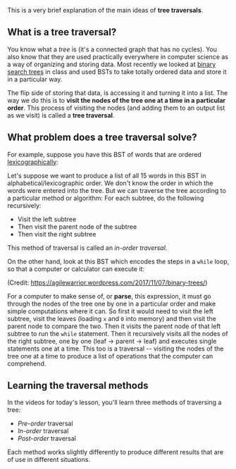 This is a very brief explanation of the main ideas of **tree traversals**. 

## What is a tree traversal?

You know what a *tree* is (it's a connected graph that has no cycles). You also know that they are used practically everywhere in computer science as a way of organizing and storing data. Most recently we looked at [binary search trees](https://www.geeksforgeeks.org/binary-search-tree-data-structure/) in class and used BSTs to take totally ordered data and store it in a particular way. 

The flip side of storing that data, is accessing it and turning it into a list. The way we do this is to **visit the nodes of the tree one at a time in a particular order**. This process of visiting the nodes (and adding them to an output list as we visit) is called a **tree traversal**. 

## What problem does a tree traversal solve? 

For example, suppose you have this BST of words that are ordered [lexicographically](https://stackoverflow.com/a/60604165): 



Let's suppose we want to produce a list of all 15 words in this BST in alphabetical/lexicographic order. We don't know the order in which the words were entered into the tree. But we can traverse the tree according to a particular method or algorithm: For each subtree, do the following recursively: 

- Visit the left subtree
- Then visit the parent node of the subtree
- Then visit the right subtree

This method of traversal is called an _in-order traversal_. 

On the other hand, look at this BST which encodes the steps in a `while` loop, so that a computer or calculator can execute it: 


(Credit: https://agilewarrior.wordpress.com/2017/11/07/binary-trees/)

For a computer to make sense of, or **parse**, this expression, it must go through the nodes of the tree one by one in a particular order and make simple computations where it can. So first it would need to visit the left subtree, visit the leaves (loading `x` and `0` into memory) and then visit the parent node to compare the two. Then it visits the parent node of that left subtree to run the `while` statement. Then it recursively visits all the nodes of the right subtree, one by one (leaf -> parent -> leaf) and executes single statements one at a time. This too is a traversal -- visiting the nodes of the tree one at a time to produce a list of operations that the computer can comprehend. 

## Learning the traversal methods

In the videos for today's lesson, you'll learn three methods of traversing a tree: 

- *Pre-order* traversal
- *In-order* traversal
- *Post-order* traversal

Each method works slightly differently to produce different results that are of use in different situations. 

